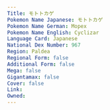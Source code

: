 ```yaml
---
﻿Title: モトトカゲ
Pokemon Name Japanese: モトトカゲ
Pokemon Name German: Mopex
Pokemon Name English: Cyclizar
Language Card: Japanese
National Dex Number: 967
Region: Paldea
Regional Form: false
Additional Form: false
Mega: false
Gigantamax: false
Cover: false
Link: 
Owned: 
---
```

